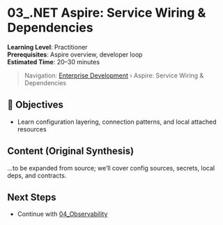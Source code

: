# 03_.NET Aspire: Service Wiring & Dependencies

**Learning Level**: Practitioner  
**Prerequisites**: Aspire overview, developer loop  
**Estimated Time**: 20–30 minutes

> Navigation: [Enterprise Development](./README.md) › Aspire: Service Wiring & Dependencies

## 🎯 Objectives

- Learn configuration layering, connection patterns, and local attached resources

## Content (Original Synthesis)

...to be expanded from source; we’ll cover config sources, secrets, local deps, and contracts.

## Next Steps

- Continue with [04_Observability](./04_DotNet-Aspire-Observability.md)
